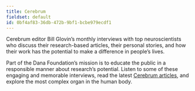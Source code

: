 ```yaml
---
title: Cerebrum
fieldset: default
id: 0bf4af83-36db-472b-9bf1-bcbe979ecdf1
---
```

Cerebrum editor Bill Glovin’s monthly interviews with top neuroscientists who discuss their research-based articles, their personal stories, and how their work has the potential to make a difference in people’s lives.

Part of the Dana Foundation’s mission is to educate the public in a responsible manner about research’s potential. Listen to some of these engaging and memorable interviews, read the latest [Cerebrum articles](http://dana.org/cerebrum/archives/), and explore the most complex organ in the human body.